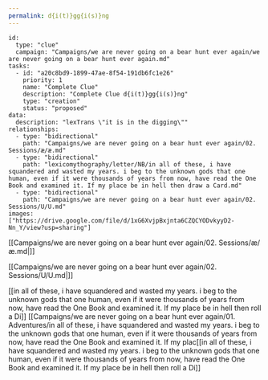```yaml
---
permalink: d{i(t)}gg{i(s)}ng
---
```


```RpgManager4
id: 
  type: "clue"
  campaign: "Campaigns/we are never going on a bear hunt ever again/we are never going on a bear hunt ever again.md"
tasks: 
  - id: "a20c8bd9-1899-47ae-8f54-191db6fc1e26"
    priority: 1
    name: "Complete Clue"
    description: "Complete Clue d{i(t)}gg{i(s)}ng"
    type: "creation"
    status: "proposed"
data: 
  description: "lexTrans \"it is in the digging\""
relationships: 
  - type: "bidirectional"
    path: "Campaigns/we are never going on a bear hunt ever again/02. Sessions/æ/æ.md"
  - type: "bidirectional"
    path: "lexicomythography/letter/NB/in all of these, i have squandered and wasted my years. i beg to the unknown gods that one human, even if it were thousands of years from now, have read the One Book and examined it. If my place be in hell then draw a Card.md"
  - type: "bidirectional"
    path: "Campaigns/we are never going on a bear hunt ever again/02. Sessions/U/U.md"
images: ["https://drive.google.com/file/d/1xG6XvjpBxjnta6CZQCYODvkyyD2-Nn_Y/view?usp=sharing"]
```

[[Campaigns/we are never going on a bear hunt ever again/02. Sessions/æ/æ.md|]]

[[Campaigns/we are never going on a bear hunt ever again/02. Sessions/U/U.md|]]

[[in all of these, i have squandered and wasted my years. i beg to the unknown gods that one human, even if it were thousands of years from now, have read the One Book and examined it. If my place be in hell then roll a Di]]
[[Campaigns/we are never going on a bear hunt ever again/01. Adventures/in all of these, i have squandered and wasted my years. i beg to the unknown gods that one human, even if it were thousands of years from now, have read the One Book and examined it. If my plac[[in all of these, i have squandered and wasted my years. i beg to the unknown gods that one human, even if it were thousands of years from now, have read the One Book and examined it. If my place be in hell then roll a Di]]